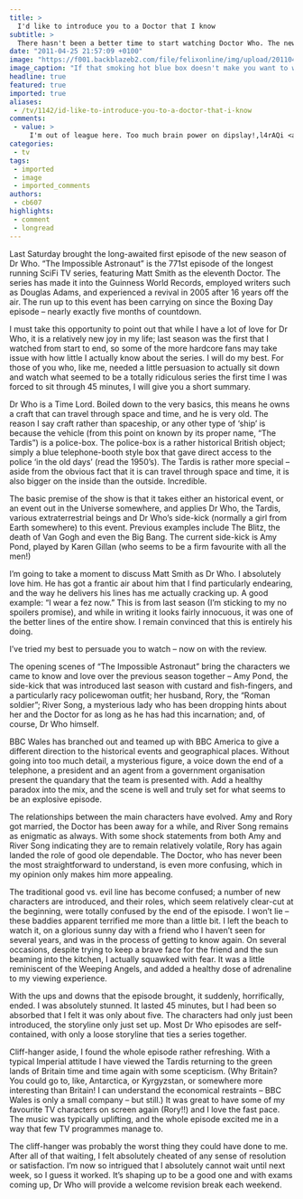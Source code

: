 ```yaml
---
title: >
  I'd like to introduce you to a Doctor that I know
subtitle: >
  There hasn't been a better time to start watching Doctor Who. The new season is going to be a scorcher
date: "2011-04-25 21:57:09 +0100"
image: "https://f001.backblazeb2.com/file/felixonline/img/upload/201104252256-felix-amy-pond.jpeg"
image_caption: "If that smoking hot blue box doesn't make you want to watch Doctor Who, then I don't know what will"
headline: true
featured: true
imported: true
aliases:
 - /tv/1142/id-like-to-introduce-you-to-a-doctor-that-i-know
comments:
 - value: >
     I'm out of league here. Too much brain power on dipslay!,l4rAQi <a href="http://sreflgluxrbj.com/">sreflgluxrbj</a>
categories:
 - tv
tags:
 - imported
 - image
 - imported_comments
authors:
 - cb607
highlights:
 - comment
 - longread
---
```


Last Saturday brought the long-awaited first episode of the new season of Dr Who. “The Impossible Astronaut” is the 771st episode of the longest running SciFi TV series, featuring Matt Smith as the eleventh Doctor. The series has made it into the Guinness World Records, employed writers such as Douglas Adams, and experienced a revival in 2005 after 16 years off the air. The run up to this event has been carrying on since the Boxing Day episode – nearly exactly five months of countdown.

I must take this opportunity to point out that while I have a lot of love for Dr Who, it is a relatively new joy in my life; last season was the first that I watched from start to end, so some of the more hardcore fans may take issue with how little I actually know about the series. I will do my best. For those of you who, like me, needed a little persuasion to actually sit down and watch what seemed to be a totally ridiculous series the first time I was forced to sit through 45 minutes, I will give you a short summary.

Dr Who is a Time Lord. Boiled down to the very basics, this means he owns a craft that can travel through space and time, and he is very old. The reason I say craft rather than spaceship, or any other type of ‘ship’ is because the vehicle (from this point on known by its proper name, “The Tardis”) is a police-box. The police-box is a rather historical British object; simply a blue telephone-booth style box that gave direct access to the police ‘in the old days’ (read the 1950’s). The Tardis is rather more special – aside from the obvious fact that it is can travel through space and time, it is also bigger on the inside than the outside. Incredible.

The basic premise of the show is that it takes either an historical event, or an event out in the Universe somewhere, and applies Dr Who, the Tardis, various extraterrestrial beings and Dr Who’s side-kick (normally a girl from Earth somewhere) to this event. Previous examples include The Blitz, the death of Van Gogh and even the Big Bang. The current side-kick is Amy Pond, played by Karen Gillan (who seems to be a firm favourite with all the men!)

I’m going to take a moment to discuss Matt Smith as Dr Who. I absolutely love him. He has got a frantic air about him that I find particularly endearing, and the way he delivers his lines has me actually cracking up. A good example: “I wear a fez now.” This is from last season (I’m sticking to my no spoilers promise), and while in writing it looks fairly innocuous, it was one of the better lines of the entire show. I remain convinced that this is entirely his doing.

I’ve tried my best to persuade you to watch – now on with the review.

The opening scenes of “The Impossible Astronaut” bring the characters we came to know and love over the previous season together – Amy Pond, the side-kick that was introduced last season with custard and fish-fingers, and a particularly racy policewoman outfit; her husband, Rory, the “Roman soldier”; River Song, a mysterious lady who has been dropping hints about her and the Doctor for as long as he has had this incarnation; and, of course, Dr Who himself.

BBC Wales has branched out and teamed up with BBC America to give a different direction to the historical events and geographical places. Without going into too much detail, a mysterious figure, a voice down the end of a telephone, a president and an agent from a government organisation present the quandary that the team is presented with. Add a healthy paradox into the mix, and the scene is well and truly set for what seems to be an explosive episode.

The relationships between the main characters have evolved. Amy and Rory got married, the Doctor has been away for a while, and River Song remains as enigmatic as always. With some shock statements from both Amy and River Song indicating they are to remain relatively volatile, Rory has again landed the role of good ole dependable. The Doctor, who has never been the most straightforward to understand, is even more confusing, which in my opinion only makes him more appealing.

The traditional good vs. evil line has become confused; a number of new characters are introduced, and their roles, which seem relatively clear-cut at the beginning, were totally confused by the end of the episode. I won’t lie – these baddies apparent terrified me more than a little bit. I left the beach to watch it, on a glorious sunny day with a friend who I haven’t seen for several years, and was in the process of getting to know again. On several occasions, despite trying to keep a brave face for the friend and the sun beaming into the kitchen, I actually squawked with fear. It was a little reminiscent of the Weeping Angels, and added a healthy dose of adrenaline to my viewing experience.

With the ups and downs that the episode brought, it suddenly, horrifically, ended. I was absolutely stunned. It lasted 45 minutes, but I had been so absorbed that I felt it was only about five. The characters had only just been introduced, the storyline only just set up. Most Dr Who episodes are self-contained, with only a loose storyline that ties a series together.

Cliff-hanger aside, I found the whole episode rather refreshing. With a typical Imperial attitude I have viewed the Tardis returning to the green lands of Britain time and time again with some scepticism. (Why Britain? You could go to, like, Antarctica, or Kyrgyzstan, or somewhere more interesting than Britain! I can understand the economical restraints – BBC Wales is only a small company – but still.) It was great to have some of my favourite TV characters on screen again (Rory!!) and I love the fast pace. The music was typically uplifting, and the whole episode excited me in a way that few TV programmes manage to.

The cliff-hanger was probably the worst thing they could have done to me. After all of that waiting, I felt absolutely cheated of any sense of resolution or satisfaction. I’m now so intrigued that I absolutely cannot wait until next week, so I guess it worked. It’s shaping up to be a good one and with exams coming up, Dr Who will provide a welcome revision break each weekend.
